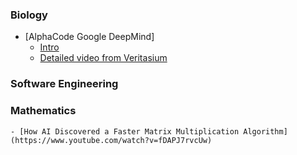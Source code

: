 

### Biology

- [AlphaCode Google DeepMind]
    - [Intro](https://www.youtube.com/watch?v=KpedmJdrTpY)
    - [Detailed video from Veritasium](https://www.youtube.com/watch?v=P_fHJIYENdI)

### Software Engineering

### Mathematics
    - [How AI Discovered a Faster Matrix Multiplication Algorithm](https://www.youtube.com/watch?v=fDAPJ7rvcUw)



